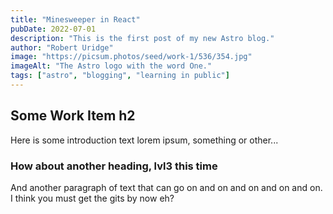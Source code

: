 ```yaml
---
title: "Minesweeper in React"
pubDate: 2022-07-01
description: "This is the first post of my new Astro blog."
author: "Robert Uridge"
image: "https://picsum.photos/seed/work-1/536/354.jpg"
imageAlt: "The Astro logo with the word One."
tags: ["astro", "blogging", "learning in public"]
---
```


## Some Work Item h2

Here is some introduction text lorem ipsum, something or other...

### How about another heading, lvl3 this time

And another paragraph of text that can go on and on and on and on and on. I think you must get the gits by now eh?
